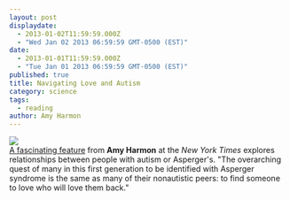 ```yaml
---
layout: post
displaydate: 
  - 2013-01-02T11:59:59.000Z
  - "Wed Jan 02 2013 06:59:59 GMT-0500 (EST)"
date: 
  - 2013-01-01T11:59:59.000Z
  - "Tue Jan 01 2013 06:59:59 GMT-0500 (EST)"
published: true
title: Navigating Love and Autism
category: science
tags: 
  - reading
author: Amy Harmon
---
```


![](http://graphics8.nytimes.com/images/2011/12/26/us/autism/autism-popup.jpg) <br>
<a href="http://www.nytimes.com/2011/12/26/us/navigating-love-and-autism.html?pagewanted=all">A fascinating feature</a> from **Amy Harmon** at the _New York Times_ explores relationships between people with autism or Asperger's. "The overarching quest of many in this first generation to be identified with Asperger syndrome is the same as many of their nonautistic peers: to find someone to love who will love them back."